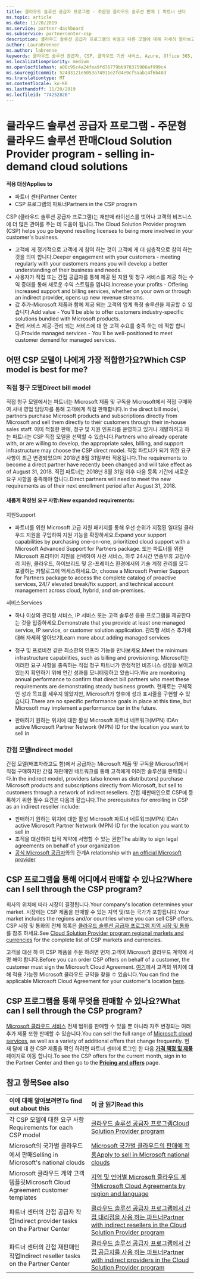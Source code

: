 ```yaml
---
title: 클라우드 솔루션 공급자 프로그램 - 주문형 클라우드 솔루션 판매 | 파트너 센터
ms.topic: article
ms.date: 11/20/2019
ms.service: partner-dashboard
ms.subservice: partnercenter-csp
description: 클라우드 솔루션 공급자 프로그램의 이점과 다른 모델에 대해 자세히 알아보고 새 고객과 새로운 전문 지식을 활용 하 여 비즈니스를 확장 하는 데 도움을 받을 수 있습니다.
author: LauraBrenner
ms.author: labrenne
keywords: 클라우드 솔루션 공급자, CSP, 클라우드 기반 서비스, Azure, Office 365, Dynamics, CSP 파트너, CSP에서 판매, 직접 파트너, 직접 CSP 파트너, 간접 CSP 재판매인, 직접 CSP, 간접 CSP, 직접 모델, 간접 모델, 간접 재판매인, 간접 공급자, 공급자, 배포자, 클라우드 솔루션 공급자 프로그램
ms.localizationpriority: medium
ms.openlocfilehash: a00c95c4a24fea9fd76779bb970375906af999c4
ms.sourcegitcommit: 524d3121e5053a74911e2fd4e9cf5aab14f6b48d
ms.translationtype: MT
ms.contentlocale: ko-KR
ms.lasthandoff: 11/20/2019
ms.locfileid: "74252826"
---
```

# <a name="cloud-solution-provider-program---selling-in-demand-cloud-solutions"></a><span data-ttu-id="9195a-104">클라우드 솔루션 공급자 프로그램 - 주문형 클라우드 솔루션 판매</span><span class="sxs-lookup"><span data-stu-id="9195a-104">Cloud Solution Provider program - selling in-demand cloud solutions</span></span> 

<span data-ttu-id="9195a-105">**적용 대상**</span><span class="sxs-lookup"><span data-stu-id="9195a-105">**Applies to**</span></span>

- <span data-ttu-id="9195a-106">파트너 센터</span><span class="sxs-lookup"><span data-stu-id="9195a-106">Partner Center</span></span>
- <span data-ttu-id="9195a-107">CSP 프로그램의 파트너</span><span class="sxs-lookup"><span data-stu-id="9195a-107">Partners in the CSP program</span></span>

<span data-ttu-id="9195a-108">CSP (클라우드 솔루션 공급자 프로그램)는 재판매 라이선스를 벗어나 고객의 비즈니스에 더 많은 관여를 주는 데 도움이 됩니다.</span><span class="sxs-lookup"><span data-stu-id="9195a-108">The Cloud Solution Provider program (CSP) helps you go beyond reselling licenses to being more involved in your customer's business.</span></span>
 
- <span data-ttu-id="9195a-109">고객에 게 정기적으로 고객에 게 참여 하는 것이 고객에 게 더 심층적으로 참여 하는 것을 의미 합니다.</span><span class="sxs-lookup"><span data-stu-id="9195a-109">Deeper engagement with your customers - meeting regularly with your customers means you will develop a better understanding of their business and needs.</span></span>
- <span data-ttu-id="9195a-110">사용자가 직접 또는 간접 공급자를 통해 제공 된 지원 및 청구 서비스를 제공 하는 수익 증대를 통해 새로운 수익 스트림을 엽니다.</span><span class="sxs-lookup"><span data-stu-id="9195a-110">Increase your profits - Offering increased support and billing services, whether on your own or through an indirect provider, opens up new revenue streams.</span></span>  
- <span data-ttu-id="9195a-111">값 추가-Microsoft 제품과 함께 제공 되는 고객의 업계 특정 솔루션을 제공할 수 있습니다.</span><span class="sxs-lookup"><span data-stu-id="9195a-111">Add value - You'll be able to offer customers industry-specific solutions bundled with Microsoft products.</span></span>
- <span data-ttu-id="9195a-112">관리 서비스 제공-관리 되는 서비스에 대 한 고객 수요를 충족 하는 데 적합 합니다.</span><span class="sxs-lookup"><span data-stu-id="9195a-112">Provide managed services - You'll be well-positioned to meet customer demand for managed services.</span></span> 

## <a name="which-csp-model-is-best-for-me"></a><span data-ttu-id="9195a-113">어떤 CSP 모델이 나에게 가장 적합한가요?</span><span class="sxs-lookup"><span data-stu-id="9195a-113">Which CSP model is best for me?</span></span>

### <a name="direct-bill-model"></a><span data-ttu-id="9195a-114">직접 청구 모델</span><span class="sxs-lookup"><span data-stu-id="9195a-114">Direct bill model</span></span>

 <span data-ttu-id="9195a-115">직접 청구 모델에서는 파트너는 Microsoft 제품 및 구독을 Microsoft에서 직접 구매하여 사내 영업 담당자를 통해 고객에게 직접 판매합니다.</span><span class="sxs-lookup"><span data-stu-id="9195a-115">In the direct bill model, partners purchase Microsoft products and subscriptions directly from Microsoft and sell them directly to their customers through their in-house sales staff.</span></span> <span data-ttu-id="9195a-116">이미 적절한 판매, 청구 및 지원 인프라를 운영하고 있거나 개발하려고 하는 파트너는 CSP 직접 모델을 선택할 수 있습니다.</span><span class="sxs-lookup"><span data-stu-id="9195a-116">Partners who already operate with, or are willing to develop, the appropriate sales, billing, and support infrastructure may choose the CSP direct model.</span></span> <span data-ttu-id="9195a-117">직접 파트너가 되기 위한 요구 사항이 최근 변경되었으며 2018년 8월 31일부터 적용됩니다.</span><span class="sxs-lookup"><span data-stu-id="9195a-117">The requirements to become a direct partner have recently been changed and will take effect as of August 31, 2018.</span></span> <span data-ttu-id="9195a-118">직접 파트너는 2018년 8월 31일 이후 다음 등록 기간에 새로운 요구 사항을 충족해야 합니다.</span><span class="sxs-lookup"><span data-stu-id="9195a-118">Direct partners will need to meet the new requirements as of their next enrollment period after August 31, 2018.</span></span>


#### <a name="new-expanded-requirements"></a><span data-ttu-id="9195a-119">새롭게 확장된 요구 사항:</span><span class="sxs-lookup"><span data-stu-id="9195a-119">New expanded requirements:</span></span>

<span data-ttu-id="9195a-120">지원</span><span class="sxs-lookup"><span data-stu-id="9195a-120">Support</span></span>
- <span data-ttu-id="9195a-121">파트너를 위한 Microsoft 고급 지원 패키지를 통해 우선 순위가 지정된 일대일 클라우드 지원을 구입하여 지원 기능을 확장하세요.</span><span class="sxs-lookup"><span data-stu-id="9195a-121">Expand your support capabilities by purchasing one-on-one, prioritized cloud support with a Microsoft Advanced Support for Partners package.</span></span> <span data-ttu-id="9195a-122">또는 파트너를 위한 Microsoft 프리미어 지원을 선택하여 사전 서비스, 하루 24시간 연중무휴 고장/수리 지원, 클라우드, 하이브리드 및 온-프레미스 환경에서의 기술 계정 관리를 모두 포괄하는 카탈로그에 액세스하세요.</span><span class="sxs-lookup"><span data-stu-id="9195a-122">Or, choose a Microsoft Premier Support for Partners package to access the complete catalog of proactive services, 24/7 elevated break/fix support, and technical account management across cloud, hybrid, and on-premises.</span></span> 

<span data-ttu-id="9195a-123">서비스</span><span class="sxs-lookup"><span data-stu-id="9195a-123">Services</span></span>

- <span data-ttu-id="9195a-124">하나 이상의 관리형 서비스, IP 서비스 또는 고객 솔루션 응용 프로그램을 제공한다는 것을 입증하세요.</span><span class="sxs-lookup"><span data-stu-id="9195a-124">Demonstrate that you provide at least one managed service, IP service, or customer solution application.</span></span> <span data-ttu-id="9195a-125">관리형 서비스 추가에 대해 자세히 알아보기</span><span class="sxs-lookup"><span data-stu-id="9195a-125">Learn more about adding managed services</span></span>

- <span data-ttu-id="9195a-126">청구 및 프로비전 같은 최소한의 인프라 기능을 만나보세요.</span><span class="sxs-lookup"><span data-stu-id="9195a-126">Meet the minimum infrastructure capabilities, such as billing and provisioning.</span></span>
<span data-ttu-id="9195a-127">Microsoft는 이러한 요구 사항을 충족하는 직접 청구 파트너가 안정적인 비즈니스 성장을 보이고 있는지 확인하기 위해 연간 성과를 모니터링하고 있습니다.</span><span class="sxs-lookup"><span data-stu-id="9195a-127">We are monitoring annual performance to confirm that direct bill partners who meet these requirements are demonstrating steady business growth.</span></span> <span data-ttu-id="9195a-128">현재로는 구체적인 성과 목표를 세우지 않았지만, Microsoft가 향후에 성과 표시줄을 구현할 수 있습니다.</span><span class="sxs-lookup"><span data-stu-id="9195a-128">There are no specific performance goals in place at this time, but Microsoft may implement a performance bar in the future.</span></span> 

- <span data-ttu-id="9195a-129">판매하기 원하는 위치에 대한 활성 Microsoft 파트너 네트워크(MPN) ID</span><span class="sxs-lookup"><span data-stu-id="9195a-129">An active Microsoft Partner Network (MPN) ID for the location you want to sell in</span></span>


### <a name="indirect-model"></a><span data-ttu-id="9195a-130">간접 모델</span><span class="sxs-lookup"><span data-stu-id="9195a-130">Indirect model</span></span>

<span data-ttu-id="9195a-131">간접 모델(배포자라고도 함)에서 공급자는 Microsoft 제품 및 구독을 Microsoft에서 직접 구매하지만 간접 재판매인 네트워크를 통해 고객에게 이러한 솔루션을 판매합니다.</span><span class="sxs-lookup"><span data-stu-id="9195a-131">In the indirect model, providers (also known as distributors) purchase Microsoft products and subscriptions directly from Microsoft, but sell to customers through a network of indirect resellers.</span></span> <span data-ttu-id="9195a-132">간접 재판매인으로 CSP에 등록하기 위한 필수 요건은 다음과 같습니다.</span><span class="sxs-lookup"><span data-stu-id="9195a-132">The prerequisites for enrolling in CSP as an indirect reseller include:</span></span>

- <span data-ttu-id="9195a-133">판매하기 원하는 위치에 대한 활성 Microsoft 파트너 네트워크(MPN) ID</span><span class="sxs-lookup"><span data-stu-id="9195a-133">An active Microsoft Partner Network (MPN) ID for the location you want to sell in</span></span>
- <span data-ttu-id="9195a-134">조직을 대신하여 법적 계약에 서명할 수 있는 권한</span><span class="sxs-lookup"><span data-stu-id="9195a-134">The ability to sign legal agreements on behalf of your organization</span></span>
- <span data-ttu-id="9195a-135">[공식 Microsoft 공급자](https://partnercenter.microsoft.com/partner/find-a-provider)와의 관계</span><span class="sxs-lookup"><span data-stu-id="9195a-135">A relationship with [an official Microsoft provider](https://partnercenter.microsoft.com/partner/find-a-provider)</span></span>


## <a name="where-can-i-sell-through-the-csp-program"></a><span data-ttu-id="9195a-136">CSP 프로그램을 통해 어디에서 판매할 수 있나요?</span><span class="sxs-lookup"><span data-stu-id="9195a-136">Where can I sell through the CSP program?</span></span>

<span data-ttu-id="9195a-137">회사의 위치에 따라 시장이 결정됩니다.</span><span class="sxs-lookup"><span data-stu-id="9195a-137">Your company's location determines your market.</span></span> <span data-ttu-id="9195a-138">시장에는 CSP 제품을 판매할 수 있는 지역 및/또는 국가가 포함됩니다.</span><span class="sxs-lookup"><span data-stu-id="9195a-138">Your market includes the regions and/or countries where you can sell CSP offers.</span></span> <span data-ttu-id="9195a-139">CSP 시장 및 통화의 전체 목록은 [클라우드 솔루션 공급자 프로그램 지역 시장 및 통화](regional-authorization-overview.md) 를 참조 하세요.</span><span class="sxs-lookup"><span data-stu-id="9195a-139">See [Cloud Solution Provider program regional markets and currencies](regional-authorization-overview.md) for the complete list of CSP markets and currencies.</span></span>

<span data-ttu-id="9195a-140">고객을 대신 하 여 CSP 제품을 주문 하려면 먼저 고객이 Microsoft 클라우드 계약에 서명 해야 합니다.</span><span class="sxs-lookup"><span data-stu-id="9195a-140">Before you can order CSP offers on behalf of a customer, the customer must sign the Microsoft Cloud Agreement.</span></span> <span data-ttu-id="9195a-141">[여기](agreements.md)에서 고객의 위치에 대해 적용 가능한 Microsoft 클라우드 규약을 찾을 수 있습니다.</span><span class="sxs-lookup"><span data-stu-id="9195a-141">You can find the applicable Microsoft Cloud Agreement for your customer's location [here](agreements.md).</span></span>  

## <a name="what-can-i-sell-through-the-csp-program"></a><span data-ttu-id="9195a-142">CSP 프로그램을 통해 무엇을 판매할 수 있나요?</span><span class="sxs-lookup"><span data-stu-id="9195a-142">What can I sell through the CSP program?</span></span>

<span data-ttu-id="9195a-143">[Microsoft 클라우드 서비스](https://partner.microsoft.com/cloud-solution-provider/products-and-services) 전체 범위를 판매할 수 있을 뿐 아니라 자주 변경되는 여러 추가 제품 또한 판매할 수 있습니다.</span><span class="sxs-lookup"><span data-stu-id="9195a-143">You can sell the full range of [Microsoft cloud services](https://partner.microsoft.com/cloud-solution-provider/products-and-services), as well as a variety of additional offers that change frequently.</span></span> <span data-ttu-id="9195a-144">현재 달에 대 한 CSP 제품을 확인 하려면 파트너 센터에 로그인 한 다음 [**가격 책정 및 제품**](https://partnercenter.microsoft.com/pcv/sales) 페이지로 이동 합니다.</span><span class="sxs-lookup"><span data-stu-id="9195a-144">To see the CSP offers for the current month, sign in to the Partner Center and then go to the [**Pricing and offers**](https://partnercenter.microsoft.com/pcv/sales) page.</span></span>

## <a name="see-also"></a><span data-ttu-id="9195a-145">참고 항목</span><span class="sxs-lookup"><span data-stu-id="9195a-145">See also</span></span> 


|<span data-ttu-id="9195a-146">**이에 대해 알아보려면**</span><span class="sxs-lookup"><span data-stu-id="9195a-146">**To find out about this**</span></span>   |<span data-ttu-id="9195a-147">**이 글 읽기**</span><span class="sxs-lookup"><span data-stu-id="9195a-147">**Read this**</span></span>   |
|:---------------------------|:--------------------|
|<span data-ttu-id="9195a-148">각 CSP 모델에 대한 요구 사항</span><span class="sxs-lookup"><span data-stu-id="9195a-148">Requirements for each CSP model</span></span>   | [<span data-ttu-id="9195a-149">클라우드 솔루션 공급자 프로그램</span><span class="sxs-lookup"><span data-stu-id="9195a-149">Cloud Solution Provider program</span></span>](https://partnercenter.microsoft.com/partner/cloud-solution-provider)|
|<span data-ttu-id="9195a-150">Microsoft의 국가별 클라우드에서 판매</span><span class="sxs-lookup"><span data-stu-id="9195a-150">Selling in Microsoft's national clouds</span></span>   | [<span data-ttu-id="9195a-151">Microsoft 국가별 클라우드의 판매에 적용</span><span class="sxs-lookup"><span data-stu-id="9195a-151">Apply to sell in Microsoft national clouds</span></span>](csp-national-clouds-overview.md)|
|<span data-ttu-id="9195a-152">Microsoft 클라우드 계약 고객 템플릿</span><span class="sxs-lookup"><span data-stu-id="9195a-152">Microsoft Cloud Agreement customer templates</span></span>   |[<span data-ttu-id="9195a-153">지역 및 언어별 Microsoft 클라우드 계약</span><span class="sxs-lookup"><span data-stu-id="9195a-153">Microsoft Cloud Agreements by region and language</span></span>](agreements.md)|
|<span data-ttu-id="9195a-154">파트너 센터의 간접 공급자 작업</span><span class="sxs-lookup"><span data-stu-id="9195a-154">Indirect provider tasks on the Partner Center</span></span>  |[<span data-ttu-id="9195a-155">클라우드 솔루션 공급자 프로그램에서 간접 대리점을 사용 하는 파트너</span><span class="sxs-lookup"><span data-stu-id="9195a-155">Partner with indirect resellers in the Cloud Solution Provider program</span></span>](indirect-provider-tasks-in-partner-center.md)|
|<span data-ttu-id="9195a-156">파트너 센터의 간접 재판매인 작업</span><span class="sxs-lookup"><span data-stu-id="9195a-156">Indirect reseller tasks on the Partner Center</span></span>   |[<span data-ttu-id="9195a-157">클라우드 솔루션 공급자 프로그램에서 간접 공급자를 사용 하는 파트너</span><span class="sxs-lookup"><span data-stu-id="9195a-157">Partner with indirect providers in the Cloud Solution Provider program</span></span>](indirect-reseller-tasks-in-partner-center.md)|
